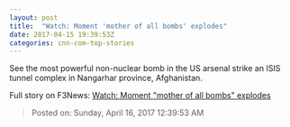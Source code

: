 ```yaml
---
layout: post
title:  "Watch: Moment 'mother of all bombs' explodes"
date: 2017-04-15 19:39:53Z
categories: cnn-com-top-stories
---
```


See the most powerful non-nuclear bomb in the US arsenal strike an ISIS tunnel complex in Nangarhar province, Afghanistan.


Full story on F3News: [Watch: Moment "mother of all bombs" explodes](http://www.f3nws.com/n/mVpVxB)

> Posted on: Sunday, April 16, 2017 12:39:53 AM
